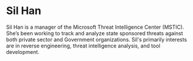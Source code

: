 # Sil Han

Sil Han is a manager of the Microsoft Threat Intelligence Center (MSTIC). She’s been working to track and analyze state sponsored threats against both private sector and Government organizations. Sil's primarily interests are in reverse engineering, threat intelligence analysis, and tool development.